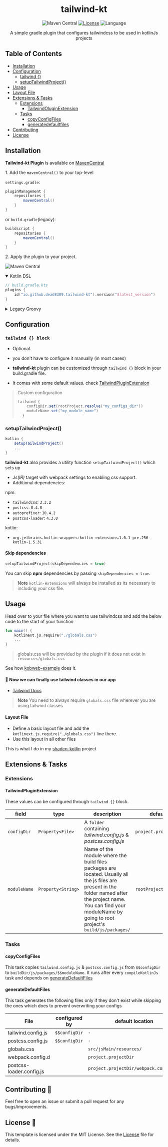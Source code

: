<div align="center">
<h1>tailwind-kt</h1>

![Maven Central](https://img.shields.io/maven-central/v/io.github.dead8309.tailwind-kt/io.github.dead8309.tailwind-kt.gradle.plugin?style=flat-square&color=5b5ef7)
[![License](https://img.shields.io/github/license/cortinico/kotlin-android-template.svg?style=flat-square&color=5b5ef7)](LICENSE)
![Language](https://img.shields.io/github/languages/top/cortinico/kotlin-android-template?logo=kotlin&style=flat-square&color=5b5ef7)

A simple gradle plugin that configures tailwindcss to be used in kotlinJs projects

</div>


## Table of Contents

- [Installation](#installation)
- [Configuration](#configuration)
    - [tailwind {}](#tailwind--block)
    - [setupTailwindProject()](#setuptailwindproject)
- [Usage](#usage)
- [Layout File](#layout-file)
- [Extensions & Tasks](#extensions--tasks)
    - [Extensions](#extensions)
        - [TailwindOluginExtension](#tailwindpluginextension)
    - [Tasks](#tasks)
        - [copyConfigFiles](#copyconfigfiles)
        - [generatedefaultfiles](#generatedefaultfiles)
- [Contributing](#contributing-)
- [License](#license-)

## Installation

**Tailwind-kt Plugin** is available on [MavenCentral](https://central.sonatype.com/artifact/io.github.dead8309.tailwind-kt/io.github.dead8309.tailwind-kt.gradle.plugin/)

1\. Add the `mavenCentral()` to your top-level

`settings.gradle`:

```groovy
pluginManagement {
    repositories {
        mavenCentral()
    }
}
```

or `build.gradle`(legacy):

```groovy
buildscript {
    repositories {
        mavenCentral()
    }
}
```

2\. Apply the plugin to your project.

![Maven Central](https://img.shields.io/maven-central/v/io.github.dead8309.tailwind-kt/io.github.dead8309.tailwind-kt.gradle.plugin?style=flat-square&color=5b5ef7)

<details open><summary>Kotlin DSL</summary>

```Kotlin
// build.gradle.kts
plugins {
    id("io.github.dead8309.tailwind-kt").version("$latest_version")
}
```

</details>

<details close><summary>Legacy Groovy</summary>

```groovy
// build.gradle
buildscript {
    //...
    dependencies {
        //...
        classpath 'io.github.dead8309.tailwind-kt:io.github.dead8309.tailwind-kt.gradle.plugin:${latest_version}'
    }
}
apply plugin: "io.github.dead8309.tailwind-kt"
```

</details>


## Configuration

### `tailwind {} block`
* Optional.
* you don't have to configure it manually (in most cases)

* **tailwind-kt** plugin can be customized through `tailwind {}` block in your build.gradle file.

* It comes with some default values. check [TailwindPluginExtension](#tailwindpluginextension)

> Custom configuration
> ```groovy
> tailwind {
>     configDir.set(rootProject.resolve("my_configs_dir"))
>     moduleName.set("my_module_name")
>   }
> ```



### setupTailwindProject()
```groovy
kotlin {
    setupTailwindProject()
    ...
}
```

**tailwind-kt** also provides a utility function `setupTailwindProject()` which sets up

* *Js(IR)* target with webpack settings to enabling css support.
* Additional dependencies:

npm:
- `tailwindcss`: `3.3.2`
- `postcss`: `8.4.8`
- `autoprefixer`: `10.4.2`
- `postcss-loader`: `4.3.0`

kotlin:
- `org.jetbrains.kotlin-wrappers:kotlin-extensions`:`1.0.1-pre.256-kotlin-1.5.31`

#### Skip dependencies

```kotlin
setupTailwindProject(skipDependencies = true)
```

You can skip **npm** dependencies by passing `skipDependencies = true`.

> **Note**
> `kotlin-extensions` will always be installed as its necessary to including your css file.


## Usage

Head over to your file where you want to use tailwindcss and add the below code to the start of your function
```kotlin
fun main() {
    kotlinext.js.require("./globals.css")
    ...
}
```

> globals.css will be provided by the plugin if it does not exist in `resources/globals.css`


See how [kobweb-example](./examples/kobweb/src/jsMain/kotlin/org/example/pages/Index.kt) does it.

#### 🎉 Now we can finally use tailwind classes in our app

- [Tailwind Docs](https://tailwindcss.com)


> **Note**
> You need to always require `globals.css` file wherever you are using tailwind classes

#### Layout File

- Define a basic layout file and add the `kotlinext.js.require("./globals.css")` line there.
- Use this layout in all other files

This is what I do in my
[shadcn-kotlin](https://github.com/dead8309/shadcn-kotlin/blob/cde4b64e1616e632e5660b195145578fa0fe1dd8/site/src/jsMain/kotlin/org/example/kobwebreaxttailwind/components/layouts/PageLayout.kt#L23) project


## Extensions & Tasks

### Extensions

#### TailwindPluginExtension
These values can be configured through `tailwind {}` block.

| field        | type               | description                                                                                                                                                                                                                       | default              |
|--------------|--------------------|-----------------------------------------------------------------------------------------------------------------------------------------------------------------------------------------------------------------------------------|----------------------|
| `configDir`  | `Property<File>`   | A `folder` containing *tailwind.config.js* & *postcss.config.js*                                                                                                                                                                  | `project.projectDir` |
| `moduleName` | `Property<String>` | Name of the module where the build files packages are located. Usually all the js files are present in the folder named after the project name.<br/> You can find your moduleName by going to root project's `build/js/packages/` | `rootProject.name`   |


### Tasks

#### copyConfigFiles
This task copies `tailwind.config.js` & `postcss.config.js` from `$$configDir` to `buildDir/js/packages/$$moduleName`. It runs after every `compileKotlinJs` task
and depends on [generateDefaultFiles](#generatedefaultfiles)


#### generateDefaultFiles
This task generates the following files only if they don't exist while skipping the ones which does to prevent overwriting your configs

| File                     | configured by | default location                       |
|--------------------------|---------------|----------------------------------------|
| tailwind.config.js       | `$$configDir` | `-`                                    |
| postcss.config.js        | `$$configDir` | `-`                                    |
| globals.css              |               | `src/jsMain/resources/`                |
| webpack.config.d         |               | `project.projectDir`                   |
| postcss-loader.config.js |               | `project.projectDir/webpack.config.d/` |

## Contributing 🤝

Feel free to open an issue or submit a pull request for any bugs/improvements.

## License 📄

This template is licensed under the MIT License. See the [License](LICENSE) file for details.
